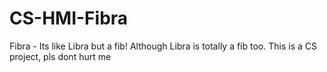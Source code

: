 # CS-HMI-Fibra
Fibra - Its like Libra but a fib! Although Libra is totally a fib too. This is a CS project, pls dont hurt me
